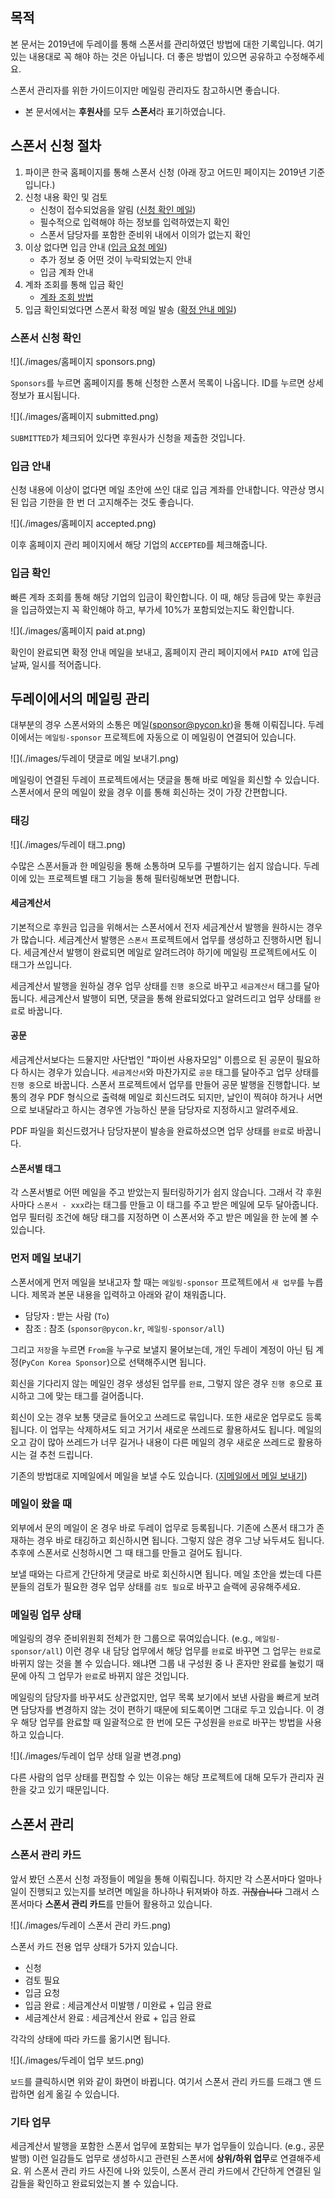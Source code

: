 ## 목적

본 문서는 2019년에 두레이를 통해 스폰서를 관리하였던 방법에 대한 기록입니다. 여기 있는 내용대로 꼭 해야 하는 것은 아닙니다. 더 좋은 방법이 있으면 공유하고 수정해주세요.

스폰서 관리자를 위한 가이드이지만 메일링 관리자도 참고하시면 좋습니다.

* 본 문서에서는 **후원사**를 모두 **스폰서**라 표기하였습니다.

## 스폰서 신청 절차

1. 파이콘 한국 홈페이지를 통해 스폰서 신청 (아래 장고 어드민 페이지는 2019년 기준입니다.)
2. 신청 내용 확인 및 검토
   - 신청이 접수되었음을 알림 ([신청 확인 메일](<https://docs.google.com/document/d/1GmEgnfPCAyjm1lAIRh_JjYiOE2IhiTjFj-0Zb6uv1NY/edit#>))
   - 필수적으로 입력해야 하는 정보를 입력하였는지 확인
   - 스폰서 담당자를 포함한 준비위 내에서 이의가 없는지 확인
3. 이상 없다면 입금 안내 ([입금 요청 메일](<https://docs.google.com/document/d/1ZgnaEhKJYsz9RqYTRWLMoWTXnJRps4JCssq4caBBlfo/edit#>))
   - 추가 정보 중 어떤 것이 누락되었는지 안내
   - 입금 계좌 안내
4. 계좌 조회를 통해 입금 확인
   - [계좌 조회 방법](<https://docs.google.com/document/d/13GRI2bHSz2AqLCYK9S2-Uuhp7r_3chuqGxb0-DPm9zU/edit>)
5. 입금 확인되었다면 스폰서 확정 메일 발송 ([확정 안내 메일](<https://docs.google.com/document/d/1CiJFbXmsHA0ygKJLdMFlFLFWjZzFEWb3vZ9O8nKO4TQ/edit#>))

### 스폰서 신청 확인

![](./images/홈페이지 sponsors.png)

`Sponsors`를 누르면 홈페이지를 통해 신청한 스폰서 목록이 나옵니다. ID를 누르면 상세 정보가 표시됩니다. 

![](./images/홈페이지 submitted.png)

`SUBMITTED`가 체크되어 있다면 후원사가 신청을 제출한 것입니다.

### 입금 안내

신청 내용에 이상이 없다면 메일 초안에 쓰인 대로 입금 계좌를 안내합니다. 약관상 명시된 입금 기한을 한 번 더 고지해주는 것도 좋습니다.

![](./images/홈페이지 accepted.png)

이후 홈페이지 관리 페이지에서 해당 기업의 `ACCEPTED`를 체크해줍니다.

### 입금 확인

빠른 계좌 조회를 통해 해당 기업의 입금이 확인합니다. 이 때, 해당 등급에 맞는 후원금을 입금하였는지 꼭 확인해야 하고, 부가세 10%가 포함되었는지도 확인합니다.

![](./images/홈페이지 paid at.png)

확인이 완료되면 확정 안내 메일을 보내고, 홈페이지 관리 페이지에서 `PAID AT`에 입금 날짜, 일시를 적어줍니다.

## 두레이에서의 메일링 관리

대부분의 경우 스폰서와의 소통은 메일(sponsor@pycon.kr)을 통해 이뤄집니다. 두레이에서는 `메일링-sponsor` 프로젝트에 자동으로 이 메일링이 연결되어 있습니다.

![](./images/두레이 댓글로 메일 보내기.png)

메일링이 연결된 두레이 프로젝트에서는 댓글을 통해 바로 메일을 회신할 수 있습니다. 스폰서에서 문의 메일이 왔을 경우 이를 통해 회신하는 것이 가장 간편합니다.

### 태깅

![](./images/두레이 태그.png)

수많은 스폰서들과 한 메일링을 통해 소통하며 모두를 구별하기는 쉽지 않습니다. 두레이에 있는 프로젝트별 태그 기능을 통해 필터링해보면 편합니다.

#### 세금계산서

기본적으로 후원금 입금을 위해서는 스폰서에서 전자 세금계산서 발행을 원하시는 경우가 많습니다. 세금계산서 발행은 `스폰서` 프로젝트에서 업무를 생성하고 진행하시면 됩니다. 세금계산서 발행이 완료되면 메일로 알려드려야 하기에 메일링 프로젝트에서도 이 태그가 쓰입니다.

세금계산서 발행을 원하실 경우 업무 상태를 `진행 중`으로 바꾸고 `세금계산서` 태그를 달아둡니다. 세금계산서 발행이 되면, 댓글을 통해 완료되었다고 알려드리고 업무 상태를 `완료`로 바꿉니다.

#### 공문

세금계산서보다는 드물지만 사단법인 "파이썬 사용자모임" 이름으로 된 공문이 필요하다 하시는 경우가 있습니다. `세금계산서`와 마찬가지로 `공문` 태그를 달아주고 업무 상태를 `진행 중`으로 바꿉니다. 스폰서 프로젝트에서 업무를 만들어 공문 발행을 진행합니다. 보통의 경우 PDF 형식으로 출력해 메일로 회신드려도 되지만, 날인이 찍혀야 하거나 서면으로 보내달라고 하시는 경우엔 가능하신 분을 담당자로 지정하시고 알려주세요.

PDF 파일을 회신드렸거나 담당자분이 발송을 완료하셨으면 업무 상태를 `완료`로 바꿉니다.

#### 스폰서별 태그

각 스폰서별로 어떤 메일을 주고 받았는지 필터링하기가 쉽지 않습니다. 그래서 각 후원사마다 `스폰서 - xxx`라는 태그를 만들고 이 태그를 주고 받은 메일에 모두 달아줍니다. 업무 필터링 조건에 해당 태그를 지정하면 이 스폰서와 주고 받은 메일을 한 눈에 볼 수 있습니다.

### 먼저 메일 보내기

스폰서에게 먼저 메일을 보내고자 할 때는 `메일링-sponsor` 프로젝트에서 `새 업무`를 누릅니다. 제목과 본문 내용을 입력하고 아래와 같이 채워줍니다.

- 담당자 : 받는 사람 (`To`)
- 참조 : 참조 (`sponsor@pycon.kr`, `메일링-sponsor/all`)

그리고 `저장`을 누르면 `From`을 누구로 보낼지 물어보는데, 개인 두레이 계정이 아닌 팀 계정(`PyCon Korea Sponsor`)으로 선택해주시면 됩니다.

회신을 기다리지 않는 메일인 경우 생성된 업무를 `완료`, 그렇지 않은 경우 `진행 중`으로 표시하고 그에 맞는 태그를 걸어줍니다.

회신이 오는 경우 보통 댓글로 들어오고 쓰레드로 묶입니다. 또한 새로운 업무로도 등록됩니다. 이 업무는 삭제하셔도 되고 거기서 새로운 쓰레드로 활용하셔도 됩니다. 메일의 오고 감이 많아 쓰레드가 너무 길거나 내용이 다른 메일의 경우 새로운 쓰레드로 활용하시는 걸 추천 드립니다.

기존의 방법대로 지메일에서 메일을 보낼 수도 있습니다. ([지메일에서 메일 보내기](./03-mailing-rule.md))

### 메일이 왔을 때

외부에서 문의 메일이 온 경우 바로 두레이 업무로 등록됩니다. 기존에 스폰서 태그가 존재하는 경우 바로 태깅하고 회신하시면 됩니다. 그렇지 않은 경우 그냥 놔두셔도 됩니다. 추후에 스폰서로 신청하시면 그 때 태그를 만들고 걸어도 됩니다.

보낼 때와는 다르게 간단하게 댓글로 바로 회신하시면 됩니다. 메일 초안을 썼는데 다른 분들의 검토가 필요한 경우 업무 상태를 `검토 필요`로 바꾸고 슬랙에 공유해주세요.

### 메일링 업무 상태

메일링의 경우 준비위원회 전체가 한 그룹으로 묶여있습니다. (e.g., `메일링-sponsor/all`) 이런 경우 내 담당 업무에서 해당 업무를 `완료`로 바꾸면 그 업무는 `완료`로 바뀌지 않는 것을 볼 수 있습니다. 왜냐면 그룹 내 구성원 중 나 혼자만 완료를 눌렀기 때문에 아직 그 업무가 `완료`로 바뀌지 않은 것입니다.

메일링의 담당자를 바꾸셔도 상관없지만, 업무 목록 보기에서 보낸 사람을 빠르게 보려면 담당자를 변경하지 않는 것이 편하기 때문에 되도록이면 그대로 두고 있습니다. 이 경우 해당 업무를 완료할 때 일괄적으로 한 번에 모든 구성원을 `완료`로 바꾸는 방법을 사용하고 있습니다.

![](./images/두레이 업무 상태 일괄 변경.png)

다른 사람의 업무 상태를 편집할 수 있는 이유는 해당 프로젝트에 대해 모두가 관리자 권한을 갖고 있기 때문입니다.

## 스폰서 관리

### 스폰서 관리 카드

앞서 봤던 스폰서 신청 과정들이 메일을 통해 이뤄집니다. 하지만 각 스폰서마다 얼마나 일이 진행되고 있는지를 보려면 메일을 하나하나 뒤져봐야 하죠. ~~귀찮습니다~~ 그래서 스폰서마다 **스폰서 관리 카드**를 만들어 활용하고 있습니다.

![](./images/두레이 스폰서 관리 카드.png)

스폰서 카드 전용 업무 상태가 5가지 있습니다.

- 신청
- 검토 필요
- 입금 요청
- 입금 완료 : 세금계산서 미발행 / 미완료 + 입금 완료
- 세금계산서 완료 : 세금계산서 완료 + 입금 완료

각각의 상태에 따라 카드를 옮기시면 됩니다.

![](./images/두레이 업무 보드.png)

`보드`를 클릭하시면 위와 같이 화면이 바뀝니다. 여기서 스폰서 관리 카드를 드래그 앤 드랍하면 쉽게 옮길 수 있습니다.

### 기타 업무

세금계산서 발행을 포함한 스폰서 업무에 포함되는 부가 업무들이 있습니다. (e.g., 공문 발행) 이런 일감들도 업무로 생성하시고 관련된 스폰서에 **상위/하위 업무**로 연결해주세요. 위 스폰서 관리 카드 사진에 나와 있듯이, 스폰서 관리 카드에서 간단하게 연결된 일감들을 확인하고 완료되었는지 볼 수 있습니다.
